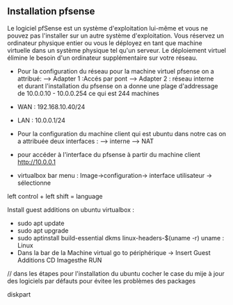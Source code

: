 ## Installation pfsense 

Le logiciel pfSense est un système d'exploitation lui-même et vous ne pouvez pas l'installer sur un autre système d'exploitation. Vous réservez un ordinateur physique entier ou vous le déployez en tant que machine virtuelle dans un système physique tel qu'un serveur. Le déploiement virtuel élimine le besoin d'un ordinateur supplémentaire sur votre réseau.


- Pour la configuration du réseau pour la machine virtuel pfsense on a attribué: 
   --> Adapter 1 :Accés par pont 
   --> Adapter 2 : réseau interne  
et durant l'installation du pfsense on a donne une plage d'addressage de 10.0.0.10 - 10.0.0.254 ce qui est 244 machines
- WAN : 192.168.10.40/24
- LAN : 10.0.0.1/24

- Pour la configuration du machine client qui est ubuntu dans notre cas on a attribuée deux interfaces :
--> interne 
--> NAT

- pour accéder à l'interface du pfsense à partir du machine client http://10.0.0.1 



- virtualbox bar menu : Image->configuration-> interface utilisateur -> sélectionne 

left control + left shift = language 

Install guest additions on ubuntu virtualbox :

- sudo apt update 
- sudo apt upgrade 
- sudo aptinstall build-essential dkms linux-headers-$(uname -r)
uname : Linux 
- Dans la bar de la Machine virtual go to périphérique -> Insert Guest Additions CD Imagesthe RUN 



// dans les étapes pour l'installation du ubuntu cocher le case du mije à jour des logiciels par défauts pour évitee les problèmes des packages 
















diskpart 



 
